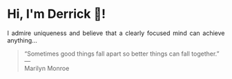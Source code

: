 # Hi, I'm Derrick 👋!
<p align="justify">I admire uniqueness and believe that a clearly focused mind can achieve anything...</p> 
<!-- #quote-start -->
<blockquote>&ldquo;Sometimes good things fall apart so better things can fall together.&rdquo; &mdash; <footer>Marilyn Monroe</footer></blockquote>
<!-- #quote-end -->
